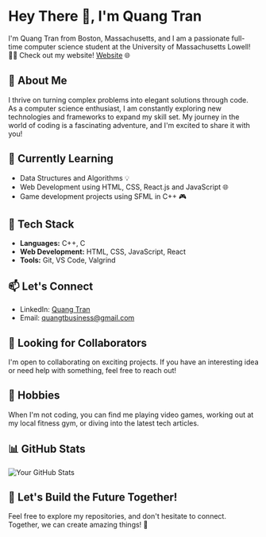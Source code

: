 # Hey There 👋, I'm Quang Tran

I'm Quang Tran from Boston, Massachusetts, and I am a passionate full-time computer science student at the University of Massachusetts Lowell! 👨‍💻
Check out my website! [Website](https://quangt23.github.io/qt-codes-portfolio/) 🌐

## 🚀 About Me

I thrive on turning complex problems into elegant solutions through code. As a computer science enthusiast, I am constantly exploring new technologies and frameworks to expand my skill set. My journey in the world of coding is a fascinating adventure, and I'm excited to share it with you!

## 🌱 Currently Learning

- Data Structures and Algorithms 💡
- Web Development using HTML, CSS, React.js and JavaScript 🌐
- Game development projects using SFML in C++ 🎮

## 🔧 Tech Stack

- **Languages:** C++, C
- **Web Development:** HTML, CSS, JavaScript, React
- **Tools:** Git, VS Code, Valgrind

## 📫 Let's Connect

- LinkedIn: [Quang Tran](https://www.linkedin.com/in/quang-tran-308074225/)
- Email: quangtbusiness@gmail.com

## 🤝 Looking for Collaborators

I'm open to collaborating on exciting projects. If you have an interesting idea or need help with something, feel free to reach out!

## 🚴 Hobbies

When I'm not coding, you can find me playing video games, working out at my local fitness gym, or diving into the latest tech articles.

## 📊 GitHub Stats

![Your GitHub Stats](https://github-readme-stats.vercel.app/api?username=quangt23&show_icons=true&theme=radical)

## 🎉 Let's Build the Future Together!

Feel free to explore my repositories, and don't hesitate to connect. Together, we can create amazing things! 🌟


 
